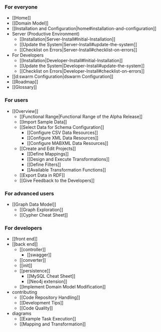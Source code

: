 ### For everyone
* [[Home]]
* [[Domain Model]]
* [[Installation and Configuration|home#installation-and-configuration]]
 * Server (Productive Environment)
   * [[Installation|Server-Install#Initial-Installation]]
    * [[Update the System|Server-Install#update-the-system]]
    * [[Checklist on Errors|Server-Install#checklist-on-errors]]
 * For Developers
   * [[Installation|Developer-Install#Initial-Installation]]
    * [[Update the System|Developer-Install#update-the-system]]
    * [[Checklist on Errors|Developer-Install#checklist-on-errors]]
 * [[d:swarm Configuration|dswarm Configuration]]
* [[Roadmap]]
* [[Glossary]]

### For users
* [[Overview]]
  * [[Functional Range|Functional Range of the Alpha Release]]
  * [[Import Sample Data]]
  * [[Select Data for Schema Configuration]]
    * [[Configure CSV Data Resources]]
    * [[Configure XML Data Resources]]
    * [[Configure MABXML Data Resources]]
  * [[Create and Edit Projects]]
    * [[Define Mappings]]
    * [[Design and Execute Transformations]]
    * [[Define Filters]]
    * [[Available Transformation Functions]]
  * [[Export Data in RDF]]
  * [[Give Feedback to the Developers]]

### For advanced users
* [[Graph Data Model]]
    * [[Graph Exploration]]
    * [[Cypher Cheat Sheet]]

### For developers
* [[front end]]
* [[back end]]
  * [[controller]]
    * [[swagger]]
  * [[converter]]
  * [[init]]
  * [[persistence]]
    * [[MySQL Cheat Sheet]]
    * [[Neo4j extension]]
  * [[Implement Domain Model Modification]]
* contributing
  * [[Code Repository Handling]]
  * [[Development Tips]]
  * [[Code Quality]]
* diagrams
  * [[Example Task Execution]]
  * [[Mapping and Transformation]]